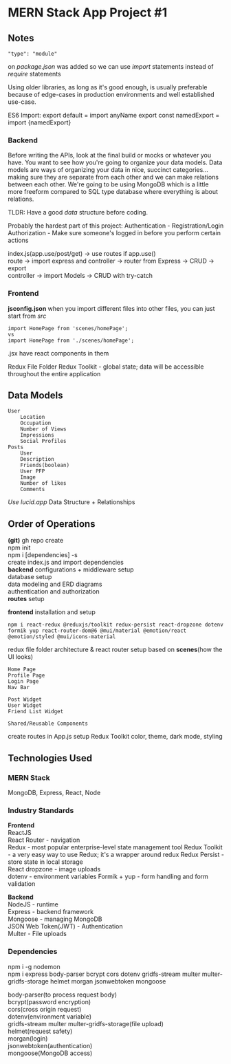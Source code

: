 # MERN Stack App Project #1

## Notes
    "type": "module" 
on *package.json* was added so we can use *import* statements instead of *require* statements

Using older libraries, as long as it's good enough, is usually preferable because of edge-cases in production environments and well established use-case.

ES6 Import:
export default = import anyName
export const namedExport = import {namedExport}

### Backend
Before writing the APIs, look at the final build or mocks or whatever you have. You want to see how you're going to organize your data models. Data models are ways of organizing your data in nice, succinct categories... making sure they are separate from each other and we can make relations between each other. We're going to be using MongoDB which is a little more freeform compared to SQL type database where everything is about relations.

TLDR: Have a good *data* structure before coding.

Probably the hardest part of this project:
Authentication - Registration/Login
Authorization - Make sure someone's logged in before you perform certain actions

index.js(app.use/post/get) -> use routes if app.use()  
route -> import express and controller -> router from Express -> CRUD -> export  
controller -> import Models -> CRUD with try-catch  

### Frontend
**jsconfig.json**
when you import different files into other files, you can just start from *src*
```
import HomePage from 'scenes/homePage';
vs
import HomePage from './scenes/homePage';
```
.jsx have react components in them  

Redux File Folder
Redux Toolkit - global state; data will be accessible throughout the entire application

## Data Models
    User
        Location
        Occupation
        Number of Views
        Impressions
        Social Profiles
    Posts
        User
        Description
        Friends(boolean)
        User PFP
        Image
        Number of likes
        Comments

*Use lucid.app*
Data Structure + Relationships

## Order of Operations
**(git)** gh repo create  
npm init  
npm i \[dependencies\] -s  
create index.js and import dependencies  
**backend** configurations + middleware setup  
database setup  
data modeling and ERD diagrams  
authentication and authorization  
**routes** setup  

**frontend** installation and setup  
```
npm i react-redux @reduxjs/toolkit redux-persist react-dropzone dotenv formik yup react-router-dom@6 @mui/material @emotion/react @emotion/styled @mui/icons-material
```  
redux file folder architecture & react router setup based on **scenes**(how the UI looks)
```
Home Page
Profile Page
Login Page
Nav Bar

Post Widget
User Widget
Friend List Widget

Shared/Reusable Components
```
create routes in App.js
setup Redux Toolkit
color, theme, dark mode, styling

## Technologies Used

### MERN Stack
MongoDB, Express, React, Node

### Industry Standards
**Frontend**  
ReactJS  
React Router - navigation  
Redux - most popular enterprise-level state management tool
Redux Toolkit - a very easy way to use Redux; it's a wrapper around redux
Redux Persist - store state in local storage  
React dropzone - image uploads  
dotenv - environment variables
Formik + yup - form handling and form validation  

**Backend**  
NodeJS - runtime  
Express - backend framework  
Mongoose - managing MongoDB  
JSON Web Token(JWT) - Authentication  
Multer - File uploads  

### Dependencies
npm i -g nodemon  
npm i express body-parser bcrypt cors dotenv gridfs-stream multer multer-gridfs-storage helmet morgan jsonwebtoken mongoose

body-parser(to process request body)  
bcrypt(password encryption)  
cors(cross origin request)  
dotenv(environment variable)  
gridfs-stream multer multer-gridfs-storage(file upload)  
helmet(request safety)  
morgan(login)  
jsonwebtoken(authentication)  
mongoose(MongoDB access)  